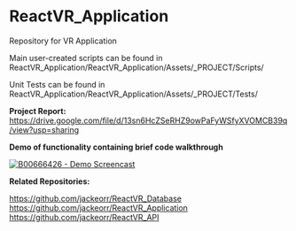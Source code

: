 # ReactVR_Application
Repository for VR Application

Main user-created scripts can be found in ReactVR_Application/ReactVR_Application/Assets/_PROJECT/Scripts/

Unit Tests can be found in ReactVR_Application/ReactVR_Application/Assets/_PROJECT/Tests/




**Project Report:** https://drive.google.com/file/d/13sn6HcZSeRHZ9owPaFyWSfyXVOMCB39q/view?usp=sharing

**Demo of functionality containing brief code walkthrough**

[![B00666426 - Demo Screencast](http://img.youtube.com/vi/VjvajzNTB7E/0.jpg)](https://www.youtube.com/watch?v=VjvajzNTB7E "B00666426 - Demo Screencast")

**Related Repositories:**

https://github.com/jackeorr/ReactVR_Database
https://github.com/jackeorr/ReactVR_Application
https://github.com/jackeorr/ReactVR_API


